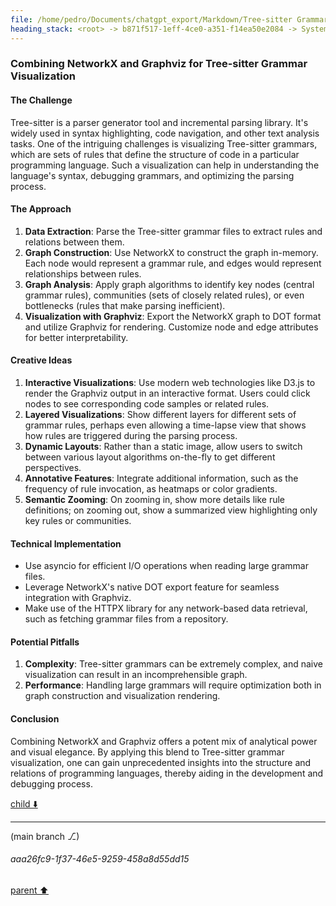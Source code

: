 ```yaml
---
file: /home/pedro/Documents/chatgpt_export/Markdown/Tree-sitter Grammar Visualization_ NetworkX & Graphviz.md
heading_stack: <root> -> b871f517-1eff-4ce0-a351-f14ea50e2084 -> System -> 10bdd2ac-112a-465d-8a80-9a7e6b87ee8a -> System -> aaa26ed0-25be-4ce1-881e-13f438a81018 -> User -> 16f82114-8497-4426-bb51-62a94559597a -> Assistant -> NetworkX -> Graphviz -> Combining NetworkX and Graphviz for Tree-sitter Grammar Visualization
---
```

### Combining NetworkX and Graphviz for Tree-sitter Grammar Visualization

#### The Challenge
Tree-sitter is a parser generator tool and incremental parsing library. It's widely used in syntax highlighting, code navigation, and other text analysis tasks. One of the intriguing challenges is visualizing Tree-sitter grammars, which are sets of rules that define the structure of code in a particular programming language. Such a visualization can help in understanding the language's syntax, debugging grammars, and optimizing the parsing process.

#### The Approach
1. **Data Extraction**: Parse the Tree-sitter grammar files to extract rules and relations between them.
2. **Graph Construction**: Use NetworkX to construct the graph in-memory. Each node would represent a grammar rule, and edges would represent relationships between rules.
3. **Graph Analysis**: Apply graph algorithms to identify key nodes (central grammar rules), communities (sets of closely related rules), or even bottlenecks (rules that make parsing inefficient).
4. **Visualization with Graphviz**: Export the NetworkX graph to DOT format and utilize Graphviz for rendering. Customize node and edge attributes for better interpretability.

#### Creative Ideas
1. **Interactive Visualizations**: Use modern web technologies like D3.js to render the Graphviz output in an interactive format. Users could click nodes to see corresponding code samples or related rules.
2. **Layered Visualizations**: Show different layers for different sets of grammar rules, perhaps even allowing a time-lapse view that shows how rules are triggered during the parsing process.
3. **Dynamic Layouts**: Rather than a static image, allow users to switch between various layout algorithms on-the-fly to get different perspectives.
4. **Annotative Features**: Integrate additional information, such as the frequency of rule invocation, as heatmaps or color gradients.
5. **Semantic Zooming**: On zooming in, show more details like rule definitions; on zooming out, show a summarized view highlighting only key rules or communities.

#### Technical Implementation
- Use asyncio for efficient I/O operations when reading large grammar files.
- Leverage NetworkX's native DOT export feature for seamless integration with Graphviz.
- Make use of the HTTPX library for any network-based data retrieval, such as fetching grammar files from a repository.

#### Potential Pitfalls
1. **Complexity**: Tree-sitter grammars can be extremely complex, and naive visualization can result in an incomprehensible graph.
2. **Performance**: Handling large grammars will require optimization both in graph construction and visualization rendering.

#### Conclusion
Combining NetworkX and Graphviz offers a potent mix of analytical power and visual elegance. By applying this blend to Tree-sitter grammar visualization, one can gain unprecedented insights into the structure and relations of programming languages, thereby aiding in the development and debugging process.

[child ⬇️](#aaa26fc9-1f37-46e5-9259-458a8d55dd15)

---

(main branch ⎇)
###### aaa26fc9-1f37-46e5-9259-458a8d55dd15
[parent ⬆️](#16f82114-8497-4426-bb51-62a94559597a)
